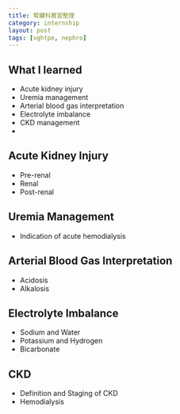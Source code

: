 ```yaml
---
title: 腎臟科實習整理
category: internship
layout: post
tags: [vghtpe, nephro]
---
```

## What I learned

- Acute kidney injury
- Uremia management
- Arterial blood gas interpretation
- Electrolyte imbalance
- CKD management
- 
## Acute Kidney Injury

- Pre-renal
- Renal
- Post-renal

## Uremia Management

- Indication of acute hemodialysis

## Arterial Blood Gas Interpretation

- Acidosis
- Alkalosis

## Electrolyte Imbalance

- Sodium and Water
- Potassium and Hydrogen
- Bicarbonate

## CKD

- Definition and Staging of CKD
- Hemodialysis